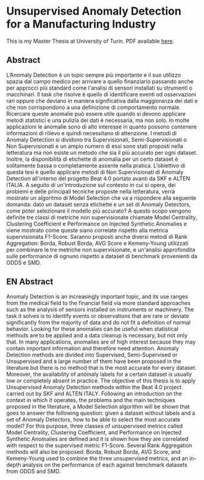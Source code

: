 # Unsupervised Anomaly Detection for a Manufacturing Industry

This is my Master Thesis at University of Turin. PDF available [here](https://github.com/lorisgir/TESI-MAGISTRALE/blob/main/thesis.pdf).

## Abstract
L’Anomaly Detection è un topic sempre più importante e il suo utilizzo spazia dal campo medico per arrivare a quello finanziario passando anche per approcci più standard come l'analisi di sensori installati su strumenti o macchinari. Il task che risolve è quello di identificare eventi od osservazioni rari oppure che deviano in maniera significativa dalla maggioranza dei dati e che non corrispondono a una definizione di comportamento normale. Ricercare queste anomalie può essere utile quando si devono applicare metodi statistici e una pulizia dei dati è necessaria, ma non solo. In molte applicazioni le anomalie sono di alto interesse in quanto possono contenere informazioni di rilievo e quindi necessitano di attenzione. I metodi di Anomaly Detection si dividono tra Supervisionati, Semi-Supervisionati o Non Supervisionati e un ampio numero di essi sono stati proposti nella letteratura ma non esiste un metodo che sia il più accurato per ogni dataset. Inoltre, la disponibilità di etichette di anomalia per un certo dataset è solitamente bassa o completamente assente nella pratica. L’obiettivo di questa tesi è quello applicare metodi di Non Supervisionati di Anomaly Detection all'interno del progetto Beat 4.0 portato avanti da SKF e ALTEN ITALIA. A seguito di un'introduzione sul contesto in cui si opera, dei problemi e delle principali tecniche proposte nella letteratura, verrà mostrato un algoritmo di Model Selection che va a rispondere alla seguente domanda: dato un dataset senza etichette e un set di Anomaly Detectors, come poter selezionare il modello più accurato? A questo scopo vengono definite tre classi di metriche non supervisionate chiamate Model Centrality, Clustering Coefficient e Performance on Injected Synthetic Anomalies e viene mostrato come queste siano correlate rispetto alla metrica supervisionata F1-Score. Saranno proposti anche diversi metodi di Rank Aggregation: Borda, Robust Borda, AVG Score e Kemeny-Young utilizzati per combinare le tre metriche non supervisionate, e un'analisi approfondita sulle performance di ognuno rispetto a dataset di benchmark provenienti da ODDS e SMD.


## EN Abstract
Anomaly Detection is an increasingly important topic, and its use ranges from the medical field to the financial field via more standard approaches such as the analysis of sensors installed on instruments or machinery. The task it solves is to identify events or observations that are rare or deviate significantly from the majority of data and do not fit a definition of normal behavior. Looking for these anomalies can be useful when statistical methods are to be applied and a data cleanup is necessary, but not only that. In many applications, anomalies are of high interest because they may contain important information and therefore need attention. Anomaly Detection methods are divided into Supervised, Semi-Supervised or Unsupervised and a large number of them have been proposed in the literature but there is no method that is the most accurate for every dataset. Moreover, the availability of anomaly labels for a certain dataset is usually low or completely absent in practice. The objective of this thesis is to apply Unsupervised Anomaly Detection methods within the Beat 4.0 project carried out by SKF and ALTEN ITALY. Following an introduction on the context in which it operates, the problems and the main techniques proposed in the literature, a Model Selection algorithm will be shown that goes to answer the following question: given a dataset without labels and a set of Anomaly Detectors, how to be able to select the most accurate model? For this purpose, three classes of unsupervised metrics called Model Centrality, Clustering Coefficient, and Performance on Injected Synthetic Anomalies are defined and it is shown how they are correlated with respect to the supervised metric F1-Score. Several Rank Aggregation methods will also be proposed: Borda, Robust Borda, AVG Score, and Kemeny-Young used to combine the three unsupervised metrics, and an in-depth analysis on the performance of each against benchmark datasets from ODDS and SMD.

